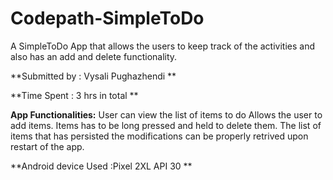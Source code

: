 # Codepath-SimpleToDo
A SimpleToDo App that allows the users to keep track of the activities and also has an add and delete functionality.


**Submitted by : Vysali Pughazhendi **


**Time Spent : 3 hrs in total **

**App Functionalities:**
  User can view the list of items to do 
  Allows the user to add items.
  Items has to be long pressed and held to delete them. 
  The list of items that has persisted the modifications can be properly retrived upon restart of the app.
  
  
**Android device Used :Pixel 2XL API 30 **

